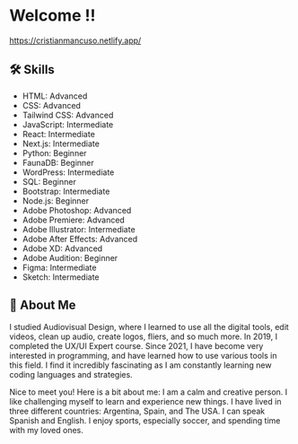 
# Welcome !!
https://cristianmancuso.netlify.app/



## 🛠 Skills
- HTML: Advanced
- CSS: Advanced
- Tailwind CSS: Advanced
- JavaScript: Intermediate
- React: Intermediate
- Next.js: Intermediate
- Python: Beginner
- FaunaDB: Beginner
- WordPress: Intermediate
- SQL: Beginner
- Bootstrap: Intermediate
- Node.js: Beginner
- Adobe Photoshop: Advanced
- Adobe Premiere: Advanced
- Adobe Illustrator: Intermediate
- Adobe After Effects: Advanced
- Adobe XD: Advanced
- Adobe Audition: Beginner
- Figma: Intermediate
- Sketch: Intermediate


## 🚀 About Me
I studied Audiovisual Design, where I learned to use all the digital tools, edit videos, clean up audio, create logos, fliers, and so much more. In 2019, I completed the UX/UI Expert course. Since 2021, I have become very interested in programming, and have learned how to use various tools in this field. I find it incredibly fascinating as I am constantly learning new coding languages and strategies.


Nice to meet you! Here is a bit about me: I am a calm and creative person. I like challenging myself to learn and experience new things. I have lived in three different countries: Argentina, Spain, and The USA. I can speak Spanish and English. I enjoy sports, especially soccer, and spending time with my loved ones.

